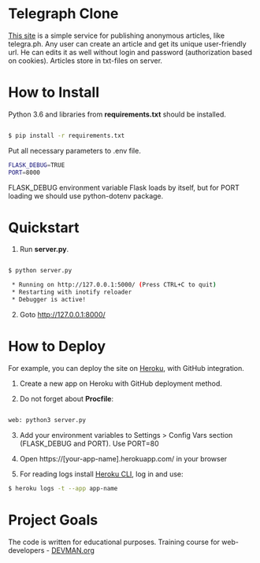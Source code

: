 # Telegraph Clone

[This site](https://dvmn-task24.herokuapp.com/) is a simple service for publishing anonymous articles, like telegra.ph. Any user can create an article and get its unique user-friendly url. He can edits it as well without login and password (authorization based on cookies). Articles store in txt-files on server.


# How to Install

Python 3.6 and libraries from **requirements.txt** should be installed.

```bash

$ pip install -r requirements.txt
```

Put all necessary parameters to .env file.

```bash
FLASK_DEBUG=TRUE
PORT=8000
```

FLASK_DEBUG environment variable Flask loads by itself, but for PORT loading we should use python-dotenv package.


# Quickstart

1. Run **server.py**.

```bash

$ python server.py

 * Running on http://127.0.0.1:5000/ (Press CTRL+C to quit)
 * Restarting with inotify reloader
 * Debugger is active!

```

2. Goto [http://127.0.0.1:8000/ ](http://127.0.0.1:8000/ )


# How to Deploy

For example, you can deploy the site on [Heroku](https://heroku.com), with
GitHub integration.

1. Create a new app on Heroku with GitHub deployment method.

2. Do not forget about **Procfile**:

```bash

web: python3 server.py

```

3. Add your environment variables to Settings > Config Vars section (FLASK_DEBUG and PORT). Use PORT=80

4. Open https://[your-app-name].herokuapp.com/ in your browser

5. For reading logs install [Heroku CLI](https://devcenter.heroku.com/articles/heroku-cli#download-and-install), log in and use:

```bash
$ heroku logs -t --app app-name
```


# Project Goals

The code is written for educational purposes. Training course for web-developers - [DEVMAN.org](https://devman.org)
